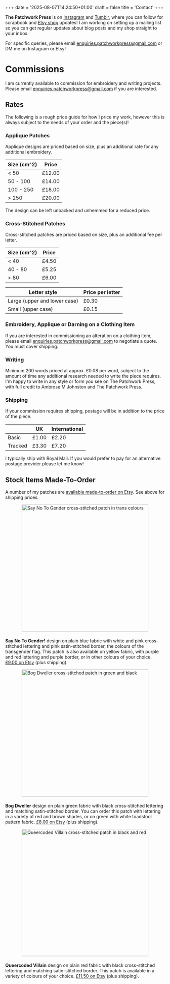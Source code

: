 +++
date = '2025-08-07T14:24:50+01:00'
draft = false
title = 'Contact'
+++

**The Patchwork Press** is on [Instagram](https://www.instagram.com/thepatchworkpress) and [Tumblr](https://www.tumblr.com/thepatchworkpress), where you can follow for scrapbook and [Etsy shop](https://mimsypatches.etsy.com) updates! I am working on setting up a mailing list so you can get regular updates about blog posts and my shop straight to your inbox.

For specific queries, please email enquiries.patchworkpress@gmail.com or DM me on Instagram or Etsy!

<style>
.marginauto {
    margin: 10px auto 20px;
    display: block;
}
</style>

# Commissions

I am currently available to commission for embroidery and writing projects. Please email enquiries.patchworkpress@gmail.com if you are interested.

## Rates

The following is a rough price guide for how I price my work, however this is always subject to the needs of your order and the piece(s)!

### Applique Patches

Applique designs are priced based on size, plus an additional rate for any additional embroidery.

| Size (cm^2) | Price  |
|-------------|--------|
| < 50        | £12.00 |
| 50 - 100    | £14.00 |
| 100 - 250   | £18.00 |
| > 250       | £20.00 |

The design can be left unbacked and unhemmed for a reduced price.

### Cross-Stitched Patches

Cross-stitched patches are priced based on size, plus an additional fee per letter.

| Size (cm^2) | Price |
|-------------|-------|
| < 40        | £4.50 |
| 40 - 80     | £5.25 |
| > 80        | £6.00 |



| Letter style                 | Price per letter |
|------------------------------|------------------|
| Large (upper and lower case) | £0.30            |
| Small (upper case)           | £0.15            |

### Embroidery, Applique or Darning on a Clothing Item

If you are interested in commissioning an alteration on a clothing item, please email enquiries.patchworkpress@gmail.com to negotiate a quote. You must cover shipping.

### Writing

Minimum 200 words priced at approx. £0.08 per word, subject to the amount of time any additional research needed to write the piece requires. I'm happy to write in any style or form you see on The Patchwork Press, with full credit to Ambrose M Johnston and The Patchwork Press.

### Shipping

If your commission requires shipping, postage will be in addition to the price of the piece.

|         | UK    | International |
|---------|-------|---------------|
| Basic   | £1.00 | £2.20         |
| Tracked | £3.30 | £7.20         |

I typically ship with Royal Mail. If you would prefer to pay for an alternative postage provider please let me know!

## Stock Items Made-To-Order

A number of my patches are [available made-to-order on Etsy](https://mimsypatches.etsy.com). See above for shipping prices.

<div>
 <img src="https://i.etsystatic.com/42352162/r/il/b647a8/6120447612/il_1588xN.6120447612_n1va.jpg" alt="Say No To Gender cross-stitched patch in trans colours" width="400" class="marginauto"/>
</div>

**Say No To Gender!** design on plain blue fabric with white and pink cross-stitched lettering and pink satin-stitched border, the colours of the transgender flag. This patch is also available on yellow fabric, with purple and red lettering and purple border, or in other colours of your choice. [£9.00 on Etsy](https://www.etsy.com/uk/listing/1676344946/say-no-to-gender-sew-on-patch-made-to) (plus shipping).

<div>
 <img src="https://i.etsystatic.com/42352162/r/il/2a2edb/5847547493/il_1588xN.5847547493_1vl5.jpg" alt="Bog Dweller cross-stitched patch in green and black" width="400" class="marginauto"/>
</div>

**Bog Dweller** design on plain green fabric with black cross-stitched lettering and matching satin-stitched border. You can order this patch with lettering in a variety of red and brown shades, or on green with white toadstool pattern fabric. [£8.00 on Etsy](https://www.etsy.com/uk/listing/1559123343/bog-dweller-sew-on-patch-made-to-order) (plus shipping).


<div>
 <img src="https://i.etsystatic.com/42352162/r/il/ce79e6/6120474400/il_1588xN.6120474400_3dff.jpg" alt="Queercoded Villain cross-stitched patch in black and red" width="400" class="marginauto"/>
</div>

**Queercoded Villain** design on plain red fabric with black cross-stitched lettering and matching satin-stitched border. This patch is available in a variety of colours of your choice. [£11.50 on Etsy](https://www.etsy.com/uk/listing/1544973134/queercoded-villain-sew-on-patch-made-to) (plus shipping).
